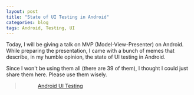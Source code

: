 ```yaml
---
layout: post
title: "State of UI Testing in Android"
categories: blog
tags: Android, Testing, UI
---
```


Today, I will be giving a talk on MVP (Model-View-Presenter) on Android. While preparing the presentation, I came with a bunch of memes that describe, in my humble opinion, the state of UI testing in Android.

Since I won't be using them all (there are 39 of them), I thought I could just share them here. Please use them wisely.

<blockquote class="imgur-embed-pub" lang="en" data-id="kDMZ9" style="padding:0px 60px"><a href="//imgur.com/a/kDMZ9">Android UI Testing</a></blockquote><script async src="//s.imgur.com/min/embed.js" charset="utf-8"></script>

